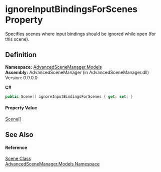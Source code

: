 # ignoreInputBindingsForScenes Property


Specifies scenes where input bindings should be ignored while open (for this scene).



## Definition
**Namespace:** <a href="N_AdvancedSceneManager_Models">AdvancedSceneManager.Models</a>  
**Assembly:** AdvancedSceneManager (in AdvancedSceneManager.dll) Version: 0.0.0.0

**C#**
``` C#
public Scene[] ignoreInputBindingsForScenes { get; set; }
```



#### Property Value
<a href="T_AdvancedSceneManager_Models_Scene">Scene</a>[]

## See Also


#### Reference
<a href="T_AdvancedSceneManager_Models_Scene">Scene Class</a>  
<a href="N_AdvancedSceneManager_Models">AdvancedSceneManager.Models Namespace</a>  
